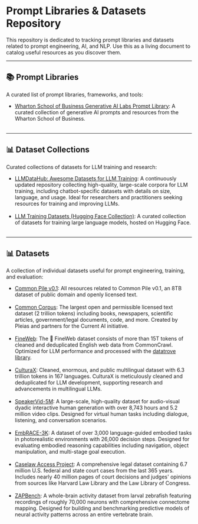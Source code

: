# Prompt Libraries & Datasets Repository

This repository is dedicated to tracking prompt libraries and datasets related to prompt engineering, AI, and NLP. Use this as a living document to catalog useful resources as you discover them.

---

## 📚 Prompt Libraries

A curated list of prompt libraries, frameworks, and tools:

- [Wharton School of Business Generative AI Labs Prompt Library](https://hd3ns092ns.notion.site/1b3dc3333315802a9e99cafedb321048?v=1b3dc3333315804693e2000c7ca70b7b): A curated collection of generative AI prompts and resources from the Wharton School of Business.<br><br>

---

## 📊 Dataset Collections

Curated collections of datasets for LLM training and research:

- [LLMDataHub: Awesome Datasets for LLM Training](https://github.com/Zjh-819/LLMDataHub): A continuously updated repository collecting high-quality, large-scale corpora for LLM training, including chatbot-specific datasets with details on size, language, and usage. Ideal for researchers and practitioners seeking resources for training and improving LLMs.<br><br>
- [LLM Training Datasets (Hugging Face Collection)](https://huggingface.co/collections/sugatoray/llm-training-datasets-65dbe4ab2b0037ec198b09ab): A curated collection of datasets for training large language models, hosted on Hugging Face.<br><br>

---

## 📊 Datasets

A collection of individual datasets useful for prompt engineering, training, and evaluation:

- [Common Pile v0.1](https://huggingface.co/collections/common-pile/common-pile-v01-68307d37df48e36f02717f21): All resources related to Common Pile v0.1, an 8TB dataset of public domain and openly licensed text.<br><br>
- [Common Corpus](https://huggingface.co/datasets/PleIAs/common_corpus): The largest open and permissible licensed text dataset (2 trillion tokens) including books, newspapers, scientific articles, government/legal documents, code, and more. Created by Pleias and partners for the Current AI initiative.<br><br>
- [FineWeb](https://huggingface.co/datasets/HuggingFaceFW/fineweb): The 🍷 FineWeb dataset consists of more than 15T tokens of cleaned and deduplicated English web data from CommonCrawl. Optimized for LLM performance and processed with the [datatrove library](https://github.com/huggingface/datatrove/blob/main/examples/fineweb.py).<br><br>
- [CulturaX](https://huggingface.co/datasets/uonlp/CulturaX): Cleaned, enormous, and public multilingual dataset with 6.3 trillion tokens in 167 languages. CulturaX is meticulously cleaned and deduplicated for LLM development, supporting research and advancements in multilingual LLMs.<br><br>
- [SpeakerVid-5M](https://dorniwang.github.io/SpeakerVid-5M/): A large-scale, high-quality dataset for audio-visual dyadic interactive human generation with over 8,743 hours and 5.2 million video clips. Designed for virtual human tasks including dialogue, listening, and conversation scenarios.<br><br>
- [EmbRACE-3K](https://mxllc.github.io/EmbRACE-3K/): A dataset of over 3,000 language-guided embodied tasks in photorealistic environments with 26,000 decision steps. Designed for evaluating embodied reasoning capabilities including navigation, object manipulation, and multi-stage goal execution.<br><br>
- [Caselaw Access Project](https://huggingface.co/datasets/common-pile/caselaw_access_project): A comprehensive legal dataset containing 6.7 million U.S. federal and state court cases from the last 365 years. Includes nearly 40 million pages of court decisions and judges' opinions from sources like Harvard Law Library and the Law Library of Congress.<br><br>
- [ZAPBench](https://github.com/google-research/zapbench): A whole-brain activity dataset from larval zebrafish featuring recordings of roughly 70,000 neurons with comprehensive connectome mapping. Designed for building and benchmarking predictive models of neural activity patterns across an entire vertebrate brain.<br><br>
